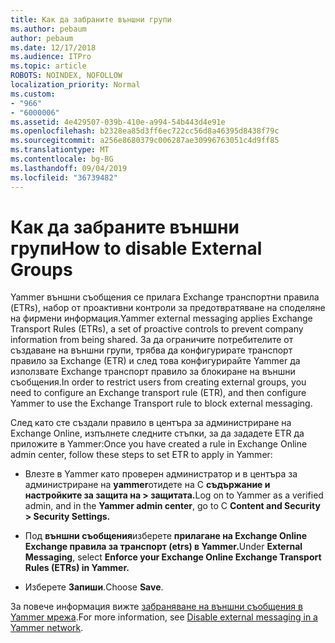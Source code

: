 ```yaml
---
title: Как да забраните външни групи
ms.author: pebaum
author: pebaum
ms.date: 12/17/2018
ms.audience: ITPro
ms.topic: article
ROBOTS: NOINDEX, NOFOLLOW
localization_priority: Normal
ms.custom:
- "966"
- "6000006"
ms.assetid: 4e429507-039b-410e-a994-54b443d4e91e
ms.openlocfilehash: b2328ea85d3ff6ec722cc56d8a46395d8438f79c
ms.sourcegitcommit: a256e8680379c006287ae30996763051c4d9ff85
ms.translationtype: MT
ms.contentlocale: bg-BG
ms.lasthandoff: 09/04/2019
ms.locfileid: "36739482"
---
```

# <a name="how-to-disable-external-groups"></a><span data-ttu-id="76abe-102">Как да забраните външни групи</span><span class="sxs-lookup"><span data-stu-id="76abe-102">How to disable External Groups</span></span>

<span data-ttu-id="76abe-103">Yammer външни съобщения се прилага Exchange транспортни правила (ETRs), набор от проактивни контроли за предотвратяване на споделяне на фирмени информация.</span><span class="sxs-lookup"><span data-stu-id="76abe-103">Yammer external messaging applies Exchange Transport Rules (ETRs), a set of proactive controls to prevent company information from being shared.</span></span> <span data-ttu-id="76abe-104">За да ограничите потребителите от създаване на външни групи, трябва да конфигурирате транспорт правило за Exchange (ETR) и след това конфигурирайте Yammer да използвате Exchange транспорт правило за блокиране на външни съобщения.</span><span class="sxs-lookup"><span data-stu-id="76abe-104">In order to restrict users from creating external groups, you need to configure an Exchange transport rule (ETR), and then configure Yammer to use the Exchange Transport rule to block external messaging.</span></span>
  
<span data-ttu-id="76abe-105">След като сте създали правило в центъра за администриране на Exchange Online, изпълнете следните стъпки, за да зададете ETR да приложите в Yammer:</span><span class="sxs-lookup"><span data-stu-id="76abe-105">Once you have created a rule in Exchange Online admin center, follow these steps to set ETR to apply in Yammer:</span></span>
  
- <span data-ttu-id="76abe-106">Влезте в Yammer като проверен администратор и в центъра за администриране на **yammer**отидете на C **съдържание и настройките за защита на \> защитата.**</span><span class="sxs-lookup"><span data-stu-id="76abe-106">Log on to Yammer as a verified admin, and in the **Yammer admin center**, go to C **Content and Security \> Security Settings.**</span></span>

- <span data-ttu-id="76abe-107">Под **външни съобщения**изберете **прилагане на Exchange Online Exchange правила за транспорт (etrs) в Yammer.**</span><span class="sxs-lookup"><span data-stu-id="76abe-107">Under **External Messaging**, select **Enforce your Exchange Online Exchange Transport Rules (ETRs) in Yammer.**</span></span>

- <span data-ttu-id="76abe-108">Изберете **Запиши**.</span><span class="sxs-lookup"><span data-stu-id="76abe-108">Choose **Save**.</span></span>

<span data-ttu-id="76abe-109">За повече информация вижте [забраняване на външни съобщения в Yammer мрежа](https://docs.microsoft.com/yammer/work-with-external-users/disable-external-messaging).</span><span class="sxs-lookup"><span data-stu-id="76abe-109">For more information, see [Disable external messaging in a Yammer network](https://docs.microsoft.com/yammer/work-with-external-users/disable-external-messaging).</span></span>
  